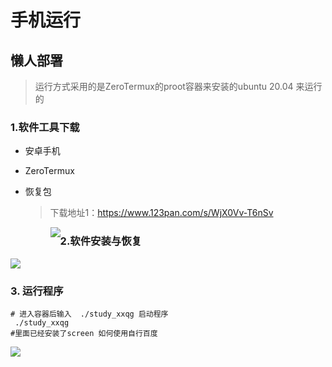 # 手机运行

## 懒人部署
> 运行方式采用的是ZeroTermux的proot容器来安装的ubuntu 20.04 来运行的
### 1.软件工具下载

- 安卓手机
- ZeroTermux
- 恢复包
  > 下载地址1：https://www.123pan.com/s/WjX0Vv-T6nSv

  
  > <img src="https://dph666-1252290660.cos.ap-chengdu.myqcloud.com/c5sl29.png" style="float:left;" />


### 2.软件安装与恢复

<img src="https://dph666-1252290660.cos.ap-chengdu.myqcloud.com/72x5u5.png" />

### 3. 运行程序
```shell
# 进入容器后输入  ./study_xxqg 启动程序
 ./study_xxqg
#里面已经安装了screen 如何使用自行百度
```

<img src="https://dph666-1252290660.cos.ap-chengdu.myqcloud.com/reult.jpg" />
